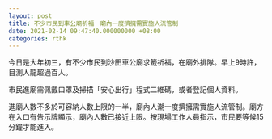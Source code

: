 ```yaml
---
layout: post
title: 不少市民到車公廟祈福　廟內一度擠擁需實施人流管制
date: 2021-02-14 09:47:40.000000000 +08:00
categories: rthk
---
```


今日是大年初三，有不少市民到沙田車公廟求籤祈福，在廟外排隊。早上9時許，目測人龍超過百人。

市民進廟需佩戴口罩及掃描「安心出行」程式二維碼，或者登記個人資料。

進廟人數不多於可容納人數上限的一半，廟內人潮一度擠擁需實施人流管制。廟方在入口有告示牌顯示，廟內人數已接近上限。按現場工作人員指示，市民要等候15分鐘才能進入。
